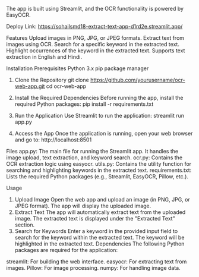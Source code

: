 The app is built using Streamlit, and the OCR functionality is powered by EasyOCR.

Deploy Link: https://sohailsmd18-extract-text-app-d1rd2e.streamlit.app/

Features
Upload images in PNG, JPG, or JPEG formats.
Extract text from images using OCR.
Search for a specific keyword in the extracted text.
Highlight occurrences of the keyword in the extracted text.
Supports text extraction in English and Hindi.

Installation
Prerequisites
Python 3.x
pip package manager

1. Clone the Repository
git clone https://github.com/yourusername/ocr-web-app.git
cd ocr-web-app

2. Install the Required Dependencies
Before running the app, install the required Python packages:
pip install -r requirements.txt

3. Run the Application
Use Streamlit to run the application:
streamlit run app.py

5. Access the App
Once the application is running, open your web browser and go to:
http://localhost:8501

Files
app.py: The main file for running the Streamlit app. It handles the image upload, text extraction, and keyword search.
ocr.py: Contains the OCR extraction logic using easyocr.
utils.py: Contains the utility function for searching and highlighting keywords in the extracted text.
requirements.txt: Lists the required Python packages (e.g., Streamlit, EasyOCR, Pillow, etc.).

Usage
1. Upload Image
Open the web app and upload an image (in PNG, JPG, or JPEG format).
The app will display the uploaded image.
2. Extract Text
The app will automatically extract text from the uploaded image.
The extracted text is displayed under the "Extracted Text" section.
3. Search for Keywords
Enter a keyword in the provided input field to search for the keyword within the extracted text.
The keyword will be highlighted in the extracted text.
Dependencies
The following Python packages are required for the application:

streamlit: For building the web interface.
easyocr: For extracting text from images.
Pillow: For image processing.
numpy: For handling image data.
